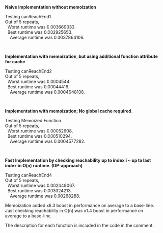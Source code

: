 **Naive implementation without memoization** <br />

 
Testing canReachEnd1 <br />
Out of 5 repeats, <br />
&nbsp; Worst runtime was 0.003669333.<br /> 
&nbsp; Best runtime was 0.002925653.<br />
&nbsp; &nbsp;  Average runtime was 0.0037864106.<br />

<br />

**Implementation with memoization, but using additional function attribute for cache** <br />


Testing canReachEnd2 <br />
Out of 5 repeats, <br />
&nbsp; Worst runtime was 0.0004544. <br /> 
&nbsp; Best runtime was 0.00044416. <br />
&nbsp; &nbsp;  Average runtime was 0.0004648108. <br />

<br />

**Implementation with memoization; No global cache required.** <br />


Testing Memoized Function <br />
Out of 5 repeats, <br /> 
&nbsp; Worst runtime was 0.00052608. <br /> 
&nbsp; Best runtime was 0.000510294. <br />
&nbsp; &nbsp; Average runtime was 0.0004577282. <br />

<br />

**Fast Implementation by checking reachability up to index i ~ up to last index in O(n) runtime.
(DP-approach)**<br />

Testing canReachEnd4 <br />
Out of 5 repeats, <br />
&nbsp; Worst runtime was 0.002449067. <br /> 
&nbsp; Best runtime was 0.003024213. <br />
&nbsp; &nbsp;  Average runtime was 0.00268288. <br />


Memoization added x8.3 boost in performance on average to a base-line. <br />
Just checking reachability in O(n) was x1.4 boost in performance on average to a base-line. <br />

The description for each function is included in the code in the comment. 
